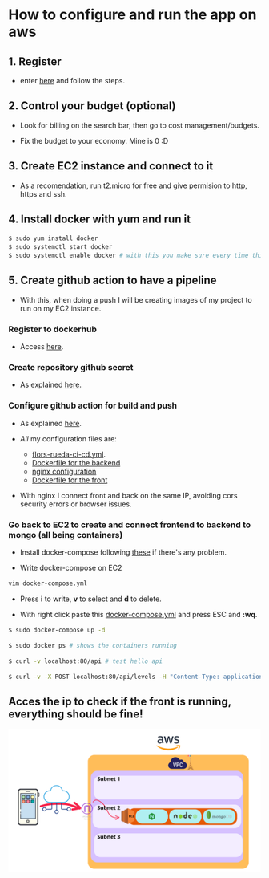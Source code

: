 # How to configure and run the app on aws

## 1. Register
- enter [here](signin.aws.amazon.com) and follow the steps.

## 2. Control your budget (optional)

- Look for billing on the search bar, then go to cost management/budgets.

- Fix the budget to your economy. Mine is 0 :D

## 3. Create EC2 instance and connect to it

- As a recomendation, run t2.micro for free and give permision to http, https and ssh.

## 4. Install docker with yum and run it
```sh
$ sudo yum install docker
$ sudo systemctl start docker
$ sudo systemctl enable docker # with this you make sure every time this instance runs it starts docker automatically
```

## 5. Create github action to have a pipeline

- With this, when doing a push I will be creating images of my project to run on my EC2 instance.

### Register to dockerhub

- Access [here](https://hub.docker.com/).

### Create repository github secret
- As explained [here](https://github.com/docker/login-action#docker-hub).

### Configure github action for build and push
- As explained [here](https://github.com/docker/build-push-action).
- *All* my configuration files are:
    - [flors-rueda-ci-cd.yml](../../../../../.github/workflows/flors-rueda-ci-cd.yml).
    - [Dockerfile for the backend](../Dockerfile)
    - [nginx configuration](../nginx/nginx.conf)
    - [Dockerfile for the front](../nginx/Dockerfile)

- With nginx I connect front and back on the same IP, avoiding cors security errors or browser issues.

### Go back to EC2 to create and connect frontend to backend to mongo (all being containers)

- Install docker-compose following [these](https://stackoverflow.com/questions/36685980/why-is-docker-installed-but-not-docker-compose) if there's any problem.

- Write docker-compose on EC2

```sh
vim docker-compose.yml
```
- Press **i** to write, **v** to select and **d** to delete.

- With right click paste this [docker-compose.yml](../docker-compose.yml) and press ESC and **:wq**.

```sh
$ sudo docker-compose up -d
```
```sh
$ sudo docker ps # shows the containers running
```

```sh
$ curl -v localhost:80/api # test hello api
```
```sh
$ curl -v -X POST localhost:80/api/levels -H "Content-Type: application/json" -d '{"name": "curlTest", "layout": [["empty", "bomb", "stonks", "empty", "dirt", "bomb", "dirt", "empty", "start"]], "id": "id-ex1"}'  # test post to api
```
## Acces the ip to check if the front is running, everything should be fine!



![](./img/aws.png)
